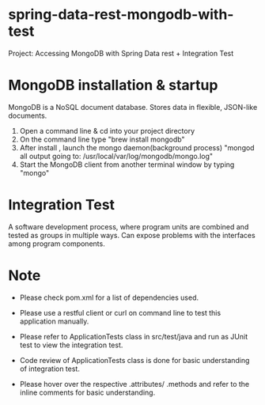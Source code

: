# spring-data-rest-mongodb-with-test

Project: Accessing MongoDB with Spring Data rest + Integration Test

# MongoDB installation & startup

MongoDB is a NoSQL document database.
Stores data in flexible, JSON-like documents.

1. Open a command line & cd into your project directory
2. On the command line type   "brew install mongodb"
3. After install , launch the mongo daemon(background process)
   "mongod
  all output going to: /usr/local/var/log/mongodb/mongo.log"
4. Start the MongoDB client from another terminal window by typing 
   "mongo"


# Integration Test 
A software development process,
where program units are combined and tested as groups in multiple ways.
Can expose problems with the interfaces among program components.

# Note
- Please check pom.xml for a list of dependencies used.
- Please use a restful client or curl on command line to test this application manually.

- Please refer to ApplicationTests class in src/test/java and run as JUnit test to view the integration test.
- Code review of ApplicationTests class is done for basic understanding of integration test.
- Please hover over the respective .attributes/ .methods and refer to the inline comments for basic understanding.

